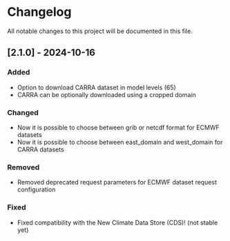 # Changelog
All notable changes to this project will be documented in this file.

## [2.1.0] - 2024-10-16

### Added
- Option to download CARRA dataset in model levels (65)
- CARRA can be optionally downloaded using a cropped domain

### Changed
- Now it is possible to choose between grib or netcdf format for ECMWF datasets
- Now it is possible to choose between east_domain and west_domain for CARRA datasets

### Removed
- Removed deprecated request parameters for ECMWF dataset request configuration

### Fixed
- Fixed compatibility with the New Climate Data Store (CDS)! (not stable yet)
